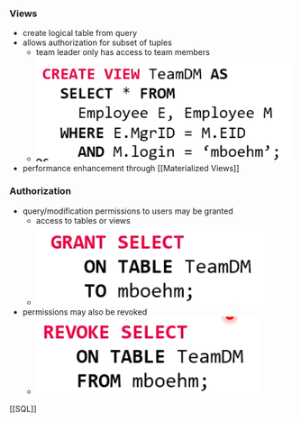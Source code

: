 ### Views
+ create logical table from query
+ allows authorization for subset of tuples
	+ team leader only has access to team members
	+ ![](Pasted%20image%2020220412154636.png)
+ performance enhancement through [[Materialized Views]]

### Authorization
+ query/modification permissions to users may be granted
	+ access to tables or views
	+ ![](Pasted%20image%2020220412154702.png)
+ permissions may also be revoked
	+ ![](Pasted%20image%2020220412154710.png)

[[SQL]]
